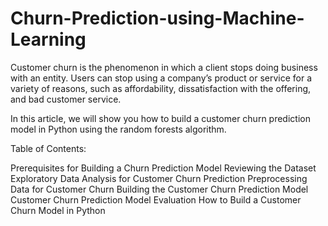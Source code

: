 # Churn-Prediction-using-Machine-Learning
Customer churn is the phenomenon in which a client stops doing business with an entity. Users can stop using a company’s product or service for a variety of reasons, such as affordability, dissatisfaction with the offering, and bad customer service.


In this article, we will show you how to build a customer churn prediction model in Python using the random forests algorithm.


Table of Contents:

Prerequisites for Building a Churn Prediction Model
Reviewing the Dataset
Exploratory Data Analysis for Customer Churn Prediction
Preprocessing Data for Customer Churn
Building the Customer Churn Prediction Model
Customer Churn Prediction Model Evaluation
How to Build a Customer Churn Model in Python
